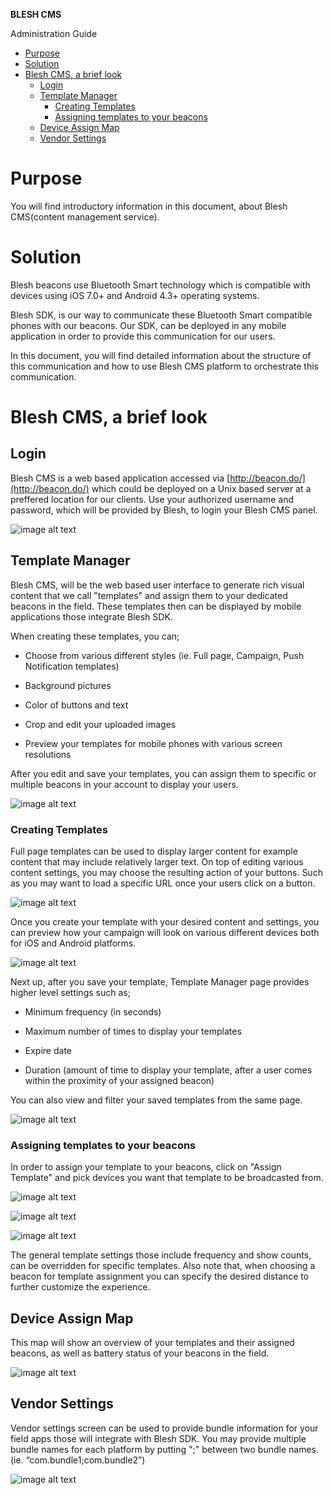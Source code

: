 **BLESH CMS**

Administration Guide

- [Purpose](#purpose)
- [Solution](#solution)
- [Blesh CMS, a brief look](#blesh-cms-a-brief-look)
    - [Login](#login)
    - [Template Manager](#template-manager)
        - [Creating Templates](#creating-templates)
        - [Assigning templates to your beacons](#assigning-templates-to-your-beacons)
    - [Device Assign Map](#device-assign-map)
    - [Vendor Settings](#vendor-settings)


# Purpose

You will find introductory information in this document, about Blesh CMS(content management service).

# Solution

Blesh beacons use Bluetooth Smart technology which is compatible with devices using iOS 7.0+ and Android 4.3+ operating systems.

Blesh SDK, is our way to communicate these Bluetooth Smart compatible phones with our beacons. Our SDK, can be deployed in any mobile application in order to provide this communication for our users.

In this document, you will find detailed information about the structure of this communication and how to use Blesh CMS platform to orchestrate this communication.

# Blesh CMS, a brief look

## Login

Blesh CMS is a web based application accessed via [http://beacon.do/](http://beacon.do/) which could be deployed on a Unix based server at a preffered location for our clients. Use your authorized username and password, which will be provided by Blesh, to login your Blesh CMS panel.

 ![image alt text](image_1.png)

## Template Manager

Blesh CMS, will be the web based user interface to generate rich visual content that we call "templates" and assign them to your dedicated beacons in the field. These templates then can be displayed by mobile applications those integrate Blesh SDK.

When creating these templates, you can;

* Choose from various different styles (ie. Full page, Campaign, Push Notification templates)

* Background pictures

* Color of buttons and text

* Crop and edit your uploaded images

* Preview your templates for mobile phones with various screen resolutions

After you edit and save your templates, you can assign them to specific or multiple beacons in your account to display your users.

![image alt text](image_2.png)

### Creating Templates

Full page templates can be used to display larger content for example content that may include relatively larger text. On top of editing various content settings, you may choose the resulting action of your buttons. Such as you may want to load a specific URL once your users click on a button.

![image alt text](image_3.png)

Once you create your template with your desired content and settings, you can preview how your campaign will look on various different devices both for iOS and Android platforms.

![image alt text](image_4.png)

Next up, after you save your template, Template Manager page provides higher level settings such as;

* Minimum frequency (in seconds)

* Maximum number of times to display your templates

* Expire date

* Duration (amount of time to display your template, after a user comes within the proximity of your assigned beacon)

You can also view and filter your saved templates from the same page.

![image alt text](image_5.png)

### Assigning templates to your beacons

In order to assign your template to your beacons, click on "Assign Template" and pick devices you want that template to be broadcasted from.

![image alt text](image_6.png)

![image alt text](image_7.png)

![image alt text](image_8.png)

The general template settings those include frequency and show counts, can be overridden for specific templates. Also note that, when choosing a beacon for template assignment you can specify the desired distance to further customize the experience.

## Device Assign Map

This map will show an overview of your templates and their assigned beacons, as well as battery status of your beacons in the field.

![image alt text](image_9.png)

## Vendor Settings

Vendor settings screen can be used to provide bundle information for your field apps those will integrate with Blesh SDK. You may provide multiple bundle names for each platform by putting ";" between two bundle names. (ie. “com.bundle1;com.bundle2”)

![image alt text](image_10.png)

